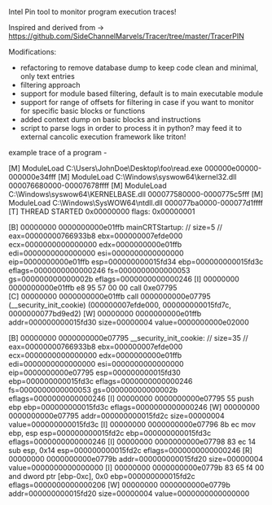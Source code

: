 Intel Pin tool to monitor program execution traces! 

Inspired and derived from -> https://github.com/SideChannelMarvels/Tracer/tree/master/TracerPIN

Modifications:
  - refactoring to remove database dump to keep code clean and minimal, only text entries
  - filtering approach
  - support for module based filtering, default is to main executable module 
  - support for range of offsets for filtering in case if you want to monitor for specific basic blocks or functions
  - added context dump on basic blocks and instructions 
  - script to parse logs in order to process it in python? may feed it to external cancolic execution framework like triton!
  
example trace of a program - 

[M] ModuleLoad C:\Users\JohnDoe\Desktop\foo\read.exe 000000e00000-000000e34fff
[M] ModuleLoad C:\Windows\syswow64\kernel32.dll 000076680000-00007678ffff
[M] ModuleLoad C:\Windows\syswow64\KERNELBASE.dll 000077580000-0000775c5fff
[M] ModuleLoad C:\Windows\SysWOW64\ntdll.dll 000077ba0000-000077d1ffff
[T]	THREAD STARTED 0x00000000 flags: 0x00000001

[B] 00000000 0000000000e01ffb mainCRTStartup: // size=5 // eax=00000000766933b8 ebx=000000007efde000 ecx=0000000000000000 edx=0000000000e01ffb edi=0000000000000000 esi=0000000000000000 eip=0000000000e01ffb esp=000000000015fd34 ebp=000000000015fd3c eflags=0000000000000246 fs=0000000000000053 gs=000000000000002b eflags=0000000000000246 
[I]	00000000 0000000000e01ffb e8 95 57 00 00                           call 0xe07795                                      
[C]	00000000 0000000000e01ffb call 0000000000e07795 (__security_init_cookie) (000000007efde000, 000000000015fd7c, 0000000077bd9ed2)
[W] 00000000 0000000000e01ffb	                                                                                            addr=000000000015fd30 size=00000004 value=0000000000e02000

[B] 00000000 0000000000e07795 __security_init_cookie: // size=35 // eax=00000000766933b8 ebx=000000007efde000 ecx=0000000000000000 edx=0000000000e01ffb edi=0000000000000000 esi=0000000000000000 eip=0000000000e07795 esp=000000000015fd30 ebp=000000000015fd3c eflags=0000000000000246 fs=0000000000000053 gs=000000000000002b eflags=0000000000000246 
[I]	00000000 0000000000e07795 55                                       push ebp                                           ebp=000000000015fd3c eflags=0000000000000246 
[W] 00000000 0000000000e07795	                                                                                            addr=000000000015fd2c size=00000004 value=000000000015fd3c
[I]	00000000 0000000000e07796 8b ec                                    mov ebp, esp                                       esp=000000000015fd2c ebp=000000000015fd3c eflags=0000000000000246 
[I]	00000000 0000000000e07798 83 ec 14                                 sub esp, 0x14                                      esp=000000000015fd2c eflags=0000000000000246 
[R] 00000000 0000000000e0779b	                                                                                            addr=000000000015fd20 size=00000004 value=0000000000000000
[I]	00000000 0000000000e0779b 83 65 f4 00                              and dword ptr [ebp-0xc], 0x0                       ebp=000000000015fd2c eflags=0000000000000206 
[W] 00000000 0000000000e0779b	                                                                                            addr=000000000015fd20 size=00000004 value=0000000000000000